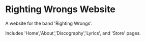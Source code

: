 # Righting Wrongs Website
A website for the band 'Righting Wrongs'. 

Includes 'Home','About','Discography','Lyrics', and 'Store' pages.
